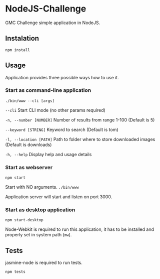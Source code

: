 # NodeJS-Challenge

GMC Challenge simple application in NodeJS.

## Instalation

`npm install`

## Usage

Application provides three possible ways how to use it.

### Start as command-line application
`./bin/www --cli [args]`

`--cli` Start CLI mode (no other params required)

`-n, --number [NUMBER]`  Number of results from range 1-100 (Default is 5)

`--keyword [STRING]` Keyword to search (Default is tom)

`-l, --location [PATH]`  Path to folder where to store downloaded images  (Default is downloads)

`-h, --help` Display help and usage details

### Start as webserver
`npm start`

Start with NO arguments. `./bin/www`

Application server will start and listen on port 3000.


### Start as desktop application

`npm start-desktop`

Node-Webkit is required to run this application, it has to be installed and properly set in system path (`mw`).

## Tests
jasmine-node is required to run tests.

`npm tests`